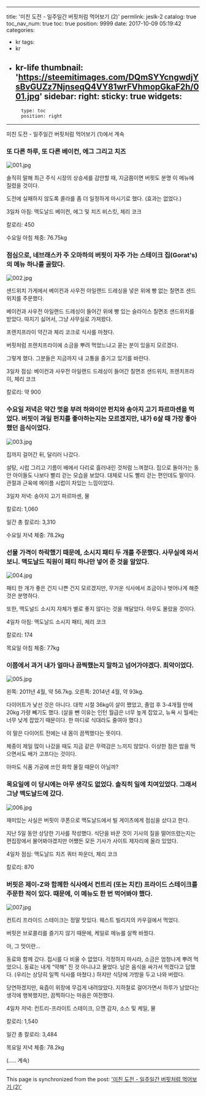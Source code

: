 
---
title: '미친 도전 - 일주일간 버핏처럼 먹어보기 (2)'
permlink: jeslk-2
catalog: true
toc_nav_num: true
toc: true
position: 9999
date: 2017-10-09 05:19:42
categories:
- kr
tags:
- kr
- kr-life
thumbnail: 'https://steemitimages.com/DQmSYYcngwdjYsBvGUZz7NjnseqQ4VY81wrFVhmopGkaF2h/001.jpg'
sidebar:
    right:
        sticky: true
widgets:
    -
        type: toc
        position: right
---


미친 도전 - 일주일간 버핏처럼 먹어보기 (1)에서 계속
  
### 또 다른 하루, 또 다른 베이컨, 에그 그리고 치즈 ###
![001.jpg](https://steemitimages.com/DQmSYYcngwdjYsBvGUZz7NjnseqQ4VY81wrFVhmopGkaF2h/001.jpg)


솔직히 말해 최근 주식 시장의 상승세를 감안할 때, 지금쯤이면 버핏도 분명 이 메뉴에 질렸을 것이다. 
  
도전에 실패하지 않도록 콜라를 좀 더 일정하게 마시기로 했다. (효과는 없었다.) 
  
3일차 아침: 맥도날드 베이컨, 에그 및 치즈 비스킷, 체리 코크
  
칼로리: 450
  
수요일 아침 체중: 76.75kg
  
 ### 점심으로, 네브래스카 주 오마하의 버핏이 자주 가는 스테이크 집(Gorat's)의 메뉴 하나를 골랐다. ###

![002.jpg](https://steemitimages.com/DQmVTzfJ3jAi6hUAsp2LSBDm432sS8xPkybv5ympV4EVkSt/002.jpg)

샌드위치 가게에서 베이컨과 사우전 아일랜드 드레싱을 넣은 위에 빵 없는 칠면조 샌드위치를 주문했다.
  
베이컨과 사우전 아일랜드 드레싱이 들어간 위에 빵 있는 슬라이스 칠면조 샌드위치를 받았다. 따지기 싫어서, 그냥 사무실로 가져왔다.
  
프렌치프라이 약간과 체리 코크로 식사를 마쳤다. 
  
버핏처럼 프렌치프라이에 소금을 뿌려 먹었느냐고 묻는 분이 있을지 모르겠다. 
  
그렇게 했다. 그분들은 지금까지 내 고통을 즐기고 있기를 바란다.
  
3일차 점심: 베이컨과 사우전 아일랜드 드레싱이 들어간 칠면조 샌드위치, 프렌치프라이, 체리 코크
  
칼로리: 약 900
  
### 수요일 저녁은 약간 멋을 부려 하와이안 펀치와 송아지 고기 파르마센을 먹었다. 버핏이 과일 펀치를 좋아하는지는 모르겠지만, 내가 6살 때 가장 좋아했던 음식이었다. ###

![003.jpg](https://steemitimages.com/DQmchuZRr634H6CA5UNwkrwBHGgkx79htmBsyHRzMdUrQp9/003.jpg)

집까지 걸어간 뒤, 달리러 나갔다.
  
설탕, 시럽 그리고 기름이 배에서 다리로 흘러내린 것처럼 느껴졌다. 집으로 돌아가는 동안 아이들도 나보다 빨리 걷는 모습을 보았다. 대체로 나도 빨리 걷는 편인데도 말이다. 관절과 근육에 메이플 시럽이 차있는 느낌이었다.
  
3일차 저녁: 송아지 고기 파르마센, 물 
  
칼로리: 1,060
  
일간 총 칼로리: 3,310
  
수요일 저녁 체중: 78.2kg  

### 선물 가격이 하락했기 때문에, 소시지 패티 두 개를 주문했다. 사무실에 와서 보니. 맥도날드 직원이 패티 하나만 넣어 준 것을 알았다. ###

![004.jpg](https://steemitimages.com/DQmaGps8eZt9rwHfzJn3Hog3GoRJbwQty2RgtmSBe4LX8YY/004.jpg)

패티 한 개가 좋은 건지 나쁜 건지 모르겠지만, 무거운 식사에서 조금이나 벗어나게 해준 것은 분명하다.
  
또한, 맥도널드 소시지 자체가 별로 좋지 않다는 것을 깨달았다. 아무도 몰랐을 것이다. 
  
4일차 아침: 맥도날드 소시지 패티, 체리 코크
  
칼로리: 174
  
목요일 아침 체중: 77kg
  
### 이쯤에서 과거 내가 얼마나 끔찍했는지 말하고 넘어가야겠다. 최악이었다. ###

![005.jpg](https://steemitimages.com/DQmVvePsaQZubt9826RE8bx5rQgHRQTezvbRQXYweFT2fLY/005.jpg)

왼쪽: 2011년 4월, 약 56.7kg. 오른쪽: 2014년 4월, 약 93kg.
  
다이어트가 낯선 것은 아니다. 대학 시절 36kg이 살이 쪘었고, 졸업 후 3-4개월 만에 20kg 가량 빼기도 했다. (살을 뺀 이유는 인턴 월급은 너무 높게 잡았고, 뉴욕 시 월세는 너무 낮게 잡았기 때문이다. 한 마디로 식대라도 줄여야 했다.) 
  
이 말은 다이어트 전에는 내 몸이 끔찍했다는 뜻이다. 
  
체중이 제일 많이 나갔을 때도 지금 같은 무력감은 느끼지 않았다. 이상한 점은 밥을 먹으면서도 배가 고프다는 것이다.
  
아마도 식품 가공에 쓰인 화학 물질 때문이 아닐까?
  
### 목요일에 이 당시에는 아무 생각도 없었다. 솔직히 일에 치여있었다. 그래서 그냥 맥도날드에 갔다. ### 

![006.jpg](https://steemitimages.com/DQmcErtVh1hEY78VW4sunNq74DiAZzeu7zfMyxmfgEirQzN/006.jpg)

재미있는 사실은 버핏이 쿠폰으로 맥도날드에서 빌 게이츠에게 점심을 샀다고 한다.

지난 5일 동안 상당한 기사를 작성했다. 식단을 바꾼 것이 기사의 질을 떨어뜨렸는지는 편집장에서 물어봐야겠지만 어쨌든 모든 기사가 사이트 제자리에 올라 있었다. 
  
4일차 점심: 맥도날드 치즈 쿼터 파운더, 체리 코크
  
칼로리: 870
  
### 버핏은 제이-Z와 함께한 식사에서 컨트리 (또는 치킨) 프라이드 스테이크를 주문한 적이 있다. 때문에, 이 메뉴도 한 번 먹어봐야 했다. ###

![007.jpg](https://steemitimages.com/DQmc3BPJ5k3udwKP2WthaFvCZ9nCuFJVrsrXejMLfWEg4x8/007.jpg)

컨트리 프라이드 스테이크는 정말 맛있다. 웨스트 빌리지의 카우걸에서 먹었다. 
  
버핏은 브로콜리를 즐기지 않기 때문에, 케일로 메뉴를 살짝 바꿨다. 
  
아, 그 맛이란...
  
동료와 함께 갔다. 접시를 다 비울 수 없었다. 걱정하지 마시라, 소금은 엄청나게 뿌려 먹었으니. 동료는 내게 “약해” 진 것 아니냐고 물었다. 남은 음식을 싸가서 먹겠다고 답했다. (우리는 상당히 일찍 식사를 마쳤다.) 하지만 식당에 가방을 두고 나와 버렸다. 
  
당연하겠지만, 육즙이 위장에 무겁게 내려앉았다. 지하철로 걸어가면서 하루가 남았다는 생각에 행복했지만, 끔찍하다는 마음은 여전했다. 
  
4일차 저녁: 컨트리-프라이트 스테이크, 으깬 감자, 소스 및 케일, 물
  
칼로리: 1,540
  
일간 총 칼로리: 3,484
  
목요일 저녁 체중: 78.2kg
  
(..... 계속)

- - -

This page is synchronized from the post: ['미친 도전 - 일주일간 버핏처럼 먹어보기 (2)'](https://steemit.com/@pius.pius/jeslk-2)
